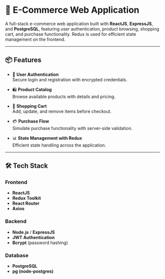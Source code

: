# 🛒 E-Commerce Web Application

A full-stack e-commerce web application built with **ReactJS**, **ExpressJS**, and **PostgreSQL**, featuring user authentication, product browsing, shopping cart, and purchase functionality. Redux is used for efficient state management on the frontend.

---

## 📦 Features

- 🔐 **User Authentication**  
  Secure login and registration with encrypted credentials.

- 🛍️ **Product Catalog**  
  Browse available products with details and pricing.

- 🧺 **Shopping Cart**  
  Add, update, and remove items before checkout.

- 💳 **Purchase Flow**  
  Simulate purchase functionality with server-side validation.

- 📊 **State Management with Redux**  
  Efficient state handling across the application.

---

## 🛠️ Tech Stack

### Frontend
- **ReactJS**
- **Redux Toolkit**
- **React Router**
- **Axios**

### Backend
- **Node.js** / **ExpressJS**
- **JWT Authentication**
- **Bcrypt** (password hashing)

### Database
- **PostgreSQL**
- **pg (node-postgres)**
